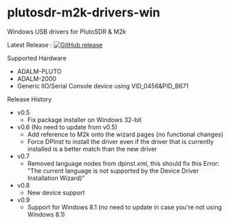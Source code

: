 # plutosdr-m2k-drivers-win

Windows USB drivers for PlutoSDR & M2k

Latest Release : [![GitHub release](https://img.shields.io/github/release/analogdevicesinc/plutosdr-m2k-drivers-win.svg)](https://github.com/analogdevicesinc/plutosdr-m2k-drivers-win/releases/latest)

Supported Hardware
* ADALM-PLUTO
* ADALM-2000
* Generic IIO/Serial Console device using VID_0456&PID_B671

Release History
* v0.5
  * Fix package installer on Windows 32-bit
* v0.6 (No need to update from v0.5)
  * Add reference to M2k onto the wizard pages (no functional changes)
  * Force DPInst to install the driver even if the driver that is currently installed is a better match than the new driver
* v0.7
  * Removed language nodes from dpinst.xml, this should fix this Error: "The current language is not supported by the Device Driver Installation Wizard)"
* v0.8
  * New device support
* v0.9
  * Support for Windows 8.1 (no need to update in case you're not using Windows 8.1)
